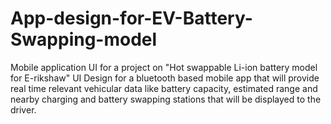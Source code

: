 # App-design-for-EV-Battery-Swapping-model
Mobile application UI for a project on "Hot swappable Li-ion battery model for E-rikshaw"
UI Design for a bluetooth based mobile app that will provide real time relevant vehicular data like battery capacity, estimated range and nearby charging and battery swapping stations that will be displayed to the driver.
